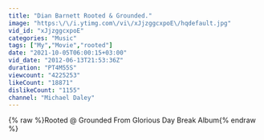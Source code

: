 ```yaml
---
title: "Dian Barnett Rooted & Grounded."
image: "https:\/\/i.ytimg.com\/vi\/xJjzggcxpoE\/hqdefault.jpg"
vid_id: "xJjzggcxpoE"
categories: "Music"
tags: ["My","Movie","rooted"]
date: "2021-10-05T06:00:15+03:00"
vid_date: "2012-06-13T21:53:36Z"
duration: "PT4M55S"
viewcount: "4225253"
likeCount: "18871"
dislikeCount: "1155"
channel: "Michael Daley"
---
```

{% raw %}Rooted @ Grounded From Glorious Day Break Album{% endraw %}
